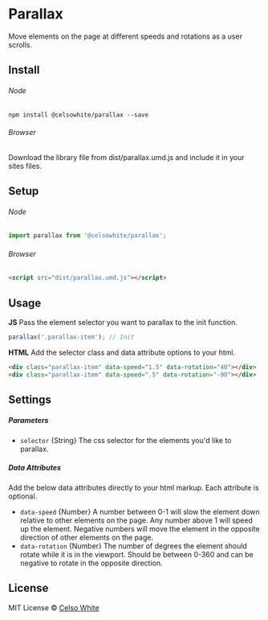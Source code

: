 # Parallax

Move elements on the page at different speeds and rotations as a user scrolls.

## Install

###### Node
```
npm install @celsowhite/parallax --save
```

###### Browser
Download the library file from dist/parallax.umd.js and include it in your sites files.

## Setup

###### Node

```javascript
import parallax from '@celsowhite/parallax';
```

###### Browser

```html
<script src="dist/parallax.umd.js"></script>
```

## Usage

**JS**
Pass the element selector you want to parallax to the init function.
```js
parallax('.parallax-item'); // Init
```
**HTML** 
Add the selector class and data attribute options to your html.
```html
<div class="parallax-item" data-speed="1.5" data-rotation="40"></div>
<div class="parallax-item" data-speed=".5" data-rotation="-90"></div>
```

## Settings

##### Parameters

- `selector` {String} The css selector for the elements you'd like to parallax.

##### Data Attributes

Add the below data attributes directly to your html markup. Each attribute is optional.

- `data-speed` {Number} A number between 0-1 will slow the element down relative to other elements on the page. Any number above 1 will speed up the element. Negative numbers will move the element in the opposite direction of other elements on the page.
- `data-rotation` {Number} The number of degrees the element should rotate while it is in the viewport. Should be between 0-360 and can be negative to rotate in the opposite direction.

## License

MIT License © [Celso White](https://celsowhite.com)